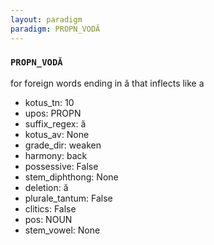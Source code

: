 ```yaml
---
layout: paradigm
paradigm: PROPN_VODĂ
---
```

### ` PROPN_VODĂ `

for foreign words ending in ǎ that inflects like a
* kotus_tn: 10
* upos: PROPN
* suffix_regex: ă
* kotus_av: None
* grade_dir: weaken
* harmony: back
* possessive: False
* stem_diphthong: None
* deletion: ă
* plurale_tantum: False
* clitics: False
* pos: NOUN
* stem_vowel: None
